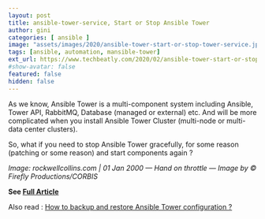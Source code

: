 ```yaml
---
layout: post
title: ansible-tower-service, Start or Stop Ansible Tower
author: gini
categories: [ ansible ]
image: "assets/images/2020/ansible-tower-start-or-stop-tower-service.jpg"
tags: [ansible, automation, mansible-tower]
ext_url: https://www.techbeatly.com/2020/02/ansible-tower-start-or-stop-tower-service.html
#show-avatar: false
featured: false
hidden: false
---
```


As we know, Ansible Tower is a multi-component system including Ansible, Tower API, RabbitMQ, Database (managed or external) etc. And will be more complicated when you install Ansible Tower Cluster (multi-node or multi-data center clusters).

So, what if you need to stop Ansible Tower gracefully, for some reason (patching or some reason) and start components again ?

*Image: rockwellcollins.com | 01 Jan 2000 — Hand on throttle — Image by © Firefly Productions/CORBIS*

**See [Full Article](https://www.techbeatly.com/2020/02/ansible-tower-start-or-stop-tower-service.html)**

Also read : [How to backup and restore Ansible Tower configuration ?](https://www.techbeatly.com/2019/09/ansible-tower-backup-and-restore-operations.html)